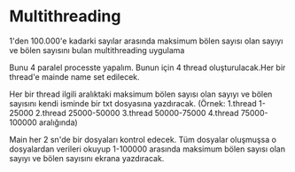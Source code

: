 # Multithreading
1'den 100.000'e kadarki sayılar arasında maksimum bölen sayısı olan sayıyı ve bölen sayısını bulan multithreading uygulama

Bunu 4 paralel processte yapalım. Bunun için 4 thread oluşturulacak.Her bir thread'e mainde name set edilecek.

Her bir thread ilgili aralıktaki maksimum bölen sayısı olan sayıyı ve bölen sayısını kendi isminde bir txt dosyasına yazdıracak.
(Örnek:
1.thread 1-25000
2.thread 25000-50000
3.thread 50000-75000
4.thread 75000-100000 aralığında)

Main her 2 sn'de bir dosyaları kontrol edecek.
Tüm dosyalar oluşmuşsa o dosyalardan verileri okuyup 1-100000 arasında maksimum bölen sayısı olan sayıyı ve bölen sayısını ekrana yazdıracak.

